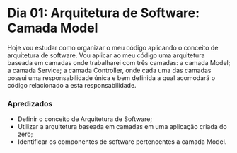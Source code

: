 # Dia 01: Arquitetura de Software: Camada Model

Hoje vou estudar como organizar o meu código aplicando o conceito de arquitetura de software. Vou aplicar ao meu código uma arquitetura baseada em camadas onde trabalharei com três camadas: a camada Model; a camada Service; a camada Controller, onde cada uma das camadas possui uma responsabilidade única e bem definida a qual acomodará o código relacionado a esta responsabilidade.

### Apredizados

- Definir o conceito de Arquitetura de Software;
- Utilizar a arquitetura baseada em camadas em uma aplicação criada do zero;
- Identificar os componentes de software pertencentes a camada Model.